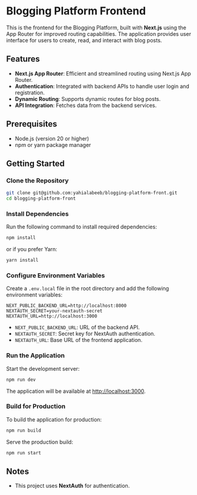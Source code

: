 # Blogging Platform Frontend

This is the frontend for the Blogging Platform, built with **Next.js** using the App Router for improved routing capabilities. The application provides user interface for users to create, read, and interact with blog posts.

## Features

- **Next.js App Router**: Efficient and streamlined routing using Next.js App Router.
- **Authentication**: Integrated with backend APIs to handle user login and registration.
- **Dynamic Routing**: Supports dynamic routes for blog posts.
- **API Integration**: Fetches data from the backend services.

## Prerequisites

- Node.js (version 20 or higher)
- npm or yarn package manager

## Getting Started

### Clone the Repository

```bash
git clone git@github.com:yahialabeeb/blogging-platform-front.git
cd blogging-platform-front

```

### Install Dependencies

Run the following command to install required dependencies:

```bash
npm install
```

or if you prefer Yarn:

```bash
yarn install
```

### Configure Environment Variables

Create a `.env.local` file in the root directory and add the following environment variables:

```env
NEXT_PUBLIC_BACKEND_URL=http://localhost:8000
NEXTAUTH_SECRET=your-nextauth-secret
NEXTAUTH_URL=http://localhost:3000
```

- `NEXT_PUBLIC_BACKEND_URL`: URL of the backend API.
- `NEXTAUTH_SECRET`: Secret key for NextAuth authentication.
- `NEXTAUTH_URL`: Base URL of the frontend application.

### Run the Application

Start the development server:

```bash
npm run dev
```

The application will be available at [http://localhost:3000](http://localhost:3000).

### Build for Production

To build the application for production:

```bash
npm run build
```

Serve the production build:

```bash
npm run start
```

## Notes

- This project uses **NextAuth** for authentication.
